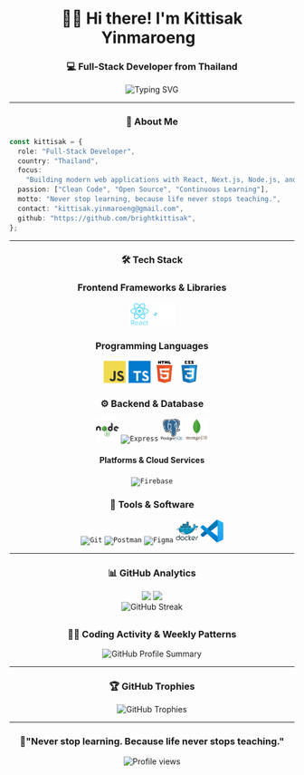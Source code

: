 <div align="center">

# 👋🏻 Hi there! I'm Kittisak Yinmaroeng  

### 💻 Full-Stack Developer from Thailand

<img src="https://readme-typing-svg.herokuapp.com?font=Fira+Code&pause=1000&color=38BDF8&center=true&vCenter=true&width=500&lines=Full+Stack+Developer+%F0%9F%92%BB;React+%7C+Next.js+%7C+TypeScript;Node.js+%7C+Express+%7C+MongoDB;Always+Learning+%F0%9F%93%9A" alt="Typing SVG" />

</div>

---

<div align="center">

### 🚀 About Me

</div>

```typescript
const kittisak = {
  role: "Full-Stack Developer",
  country: "Thailand",
  focus:
    "Building modern web applications with React, Next.js, Node.js, and TypeScript",
  passion: ["Clean Code", "Open Source", "Continuous Learning"],
  motto: "Never stop learning, because life never stops teaching.",
  contact: "kittisak.yinmaroeng@gmail.com",
  github: "https://github.com/brightkittisak",
};
```

---

<div align="center">
  
### 🛠️ Tech Stack

</div>

<div align="center">

### Frontend Frameworks & Libraries

<code><img height="40" alt="React" src="https://raw.githubusercontent.com/devicons/devicon/master/icons/react/react-original-wordmark.svg"></code>
<code><img height="40" alt="Tailwind CSS" src="https://raw.githubusercontent.com/devicons/devicon/master/icons/tailwindcss/tailwindcss-original-wordmark.svg"></code>

### Programming Languages

<code><img height="40" alt="JavaScript" src="https://raw.githubusercontent.com/devicons/devicon/master/icons/javascript/javascript-original.svg"></code>
<code><img height="40" alt="TypeScript" src="https://raw.githubusercontent.com/devicons/devicon/master/icons/typescript/typescript-original.svg"></code>
<code><img height="40" alt="HTML5" src="https://raw.githubusercontent.com/devicons/devicon/master/icons/html5/html5-original-wordmark.svg"></code>
<code><img height="40" alt="CSS3" src="https://raw.githubusercontent.com/devicons/devicon/master/icons/css3/css3-original-wordmark.svg"></code>

### ⚙️ Backend & Database

<div align="center">
  <code><img src="https://raw.githubusercontent.com/devicons/devicon/master/icons/nodejs/nodejs-original-wordmark.svg" width="40" alt="Node.js"></code>
  <code><img 
  src="https://cdn.simpleicons.org/express/FFFFFF" 
  width="40" 
  alt="Express"
></code>
  <code><img src="https://raw.githubusercontent.com/devicons/devicon/master/icons/postgresql/postgresql-original-wordmark.svg" width="40" alt="PostgreSQL"></code>
  <code><img src="https://raw.githubusercontent.com/devicons/devicon/master/icons/mongodb/mongodb-original-wordmark.svg" width="40" alt="MongoDB"></code>
</div>

#### Platforms & Cloud Services

<div align="center">
  <code><img src="https://www.vectorlogo.zone/logos/firebase/firebase-icon.svg" width="40" alt="Firebase"></code>
</div>

### 🧰 Tools & Software

<div align="center">
  <code><img src="https://www.vectorlogo.zone/logos/git-scm/git-scm-icon.svg" width="40" alt="Git"></code>
  <code><img src="https://www.vectorlogo.zone/logos/getpostman/getpostman-icon.svg" width="40" alt="Postman"></code>
  <code><img src="https://www.vectorlogo.zone/logos/figma/figma-icon.svg" width="40" alt="Figma"></code>
  <code><img src="https://raw.githubusercontent.com/devicons/devicon/master/icons/docker/docker-original-wordmark.svg" width="40" alt="Docker"></code>
  <code><img src="https://raw.githubusercontent.com/devicons/devicon/master/icons/vscode/vscode-original.svg" width="40" alt="VSCode"></code>

</div>

---

### 📊 GitHub Analytics

<div align="center">

<picture>
  <source
    srcset="https://github-readme-stats.vercel.app/api?username=brightkittisak&show_icons=true&theme=dark&hide_border=true&bg_color=0d1117&icon_color=6366f1&text_color=ffffff&title_color=6366f1"
    media="(prefers-color-scheme: dark)"
  />
  <source
    srcset="https://github-readme-stats.vercel.app/api?username=brightkittisak&show_icons=true&theme=default&hide_border=true&bg_color=ffffff&icon_color=6366f1&text_color=000000&title_color=6366f1"
    media="(prefers-color-scheme: light), (prefers-color-scheme: no-preference)"
  />
  <img height="180em" src="https://github-readme-stats.vercel.app/api?username=brightkittisak&show_icons=true&theme=dark&hide_border=true&bg_color=0d1117&icon_color=6366f1&text_color=ffffff&title_color=6366f1" />
</picture>

<picture>
  <source
    srcset="https://github-readme-stats.vercel.app/api/top-langs/?username=brightkittisak&layout=compact&theme=dark&hide_border=true&bg_color=0d1117&text_color=ffffff&title_color=6366f1"
    media="(prefers-color-scheme: dark)"
  />
  <source
    srcset="https://github-readme-stats.vercel.app/api/top-langs/?username=brightkittisak&layout=compact&theme=default&hide_border=true&bg_color=ffffff&text_color=000000&title_color=6366f1"
    media="(prefers-color-scheme: light), (prefers-color-scheme: no-preference)"
  />
  <img height="180em" src="https://github-readme-stats.vercel.app/api/top-langs/?username=brightkittisak&layout=compact&theme=dark&hide_border=true&bg_color=0d1117&text_color=ffffff&title_color=6366f1" />
</picture>

</div>

<div align="center">

<picture>
  <source
    srcset="https://streak-stats.demolab.com/?user=brightkittisak&theme=dark&hide_border=true&background=0d1117&stroke=6366f1&ring=6366f1&fire=6366f1&currStreakNum=ffffff&sideNums=ffffff&currStreakLabel=6366f1&sideLabels=6366f1&dates=ffffff&mode=weekly"
    media="(prefers-color-scheme: dark)"
  />
  <source
    srcset="https://streak-stats.demolab.com/?user=brightkittisak&theme=default&hide_border=true&background=ffffff&stroke=6366f1&ring=6366f1&fire=6366f1&currStreakNum=000000&sideNums=000000&currStreakLabel=6366f1&sideLabels=6366f1&dates=000000&mode=weekly"
    media="(prefers-color-scheme: light), (prefers-color-scheme: no-preference)"
  />
  <img src="https://streak-stats.demolab.com/?user=brightkittisak&theme=dark&hide_border=true&background=0d1117&stroke=6366f1&ring=6366f1&fire=6366f1&currStreakNum=ffffff&sideNums=ffffff&currStreakLabel=6366f1&sideLabels=6366f1&dates=ffffff&mode=weekly" alt="GitHub Streak" />
</picture>

## </div>

### 💪🏻 Coding Activity & Weekly Patterns

<div align="center">
  <img src="https://github-profile-summary-cards.vercel.app/api/cards/profile-details?username=brightkittisak&theme=github_dark" alt="GitHub Profile Summary" />
</div>

---

### 🏆 GitHub Trophies

<div align="center">
  <img src="https://github-profile-trophy.vercel.app/?username=brightkittisak&theme=onestar&no-frame=true&no-bg=true&margin-w=4&title=MultiLanguage,Commit,Followers,Issues,Experience,PullRequest" alt="GitHub Trophies" />
</div>

---

<div align="center">
  
### 🚀"Never stop learning. Because life never stops teaching."
<img src="https://komarev.com/ghpvc/?username=brightkittisak&label=Profile%20views&color=38BDF8&style=flat" alt="Profile views" />
</div>
